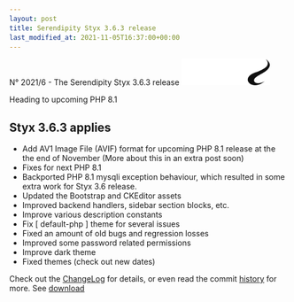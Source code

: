 ```yaml
---
layout: post
title: Serendipity Styx 3.6.3 release
last_modified_at: 2021-11-05T16:37:00+00:00
---
```


N° 2021/6 - The Serendipity Styx 3.6.3 release <img class="php8" src="/i/b/logo_php8.svg" alt="php8" width="160" height="48">

Heading to upcoming PHP 8.1

## Styx 3.6.3 applies

  - Add AV1 Image File (AVIF) format for upcoming PHP 8.1 release at the the end of November (More about this in an extra post soon)
  - Fixes for next PHP 8.1
  - Backported PHP 8.1 mysqli exception behaviour, which resulted in some extra work for Styx 3.6 release.
  - Updated the Bootstrap and CKEditor assets
  - Improved backend handlers, sidebar section blocks, etc.
  - Improve various description constants
  - Fix [ default-php ] theme for several issues
  - Fixed an amount of old bugs and regression losses
  - Improved some password related permissions
  - Improve dark theme
  - Fixed themes (check out new dates)

Check out the [ChangeLog](https://github.com/ophian/styx/blob/3.6.3/docs/NEWS) for details, or even read the commit [history](https://github.com/ophian/styx/commits/3.6.3) for more. See [download](https://github.com/ophian/styx/releases/tag/3.6.3)
